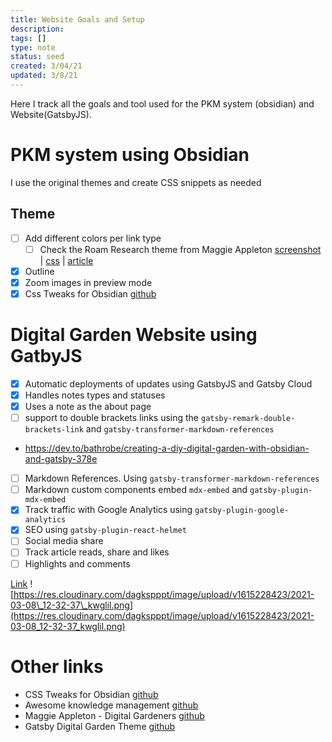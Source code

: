 ```yaml
---
title: Website Goals and Setup
description:
tags: []
type: note
status: seed
created: 3/04/21
updated: 3/8/21
---
```


Here I track all the goals and tool used for the PKM system (obsidian) and Website(GatsbyJS).

# PKM system using Obsidian 

I use the original themes and create CSS snippets as needed

## Theme

- [ ] Add different colors per link type
  - [ ] Check the Roam Research theme from Maggie Appleton [screenshot](https://github.com/theianjones/roam-research-themes/blob/master/images/mappletons_screenshot_1.png) | [css](https://github.com/theianjones/roam-research-themes/blob/master/leyendecker.css) | [article](https://maggieappleton.com/paintingroam)
- [x] Outline
- [x] Zoom images in preview mode 
- [x] Css Tweaks for Obsidian [github](https://github.com/kmaasrud/awesome-obsidian#collapsing-sidebar)

#  Digital Garden Website  using GatbyJS
- [x] Automatic deployments of updates using GatsbyJS and Gatsby Cloud
- [x] Handles notes types and statuses
- [x] Uses a note as the about page
- [ ]  support to double brackets links using the `gatsby-remark-double-brackets-link` and `gatsby-transformer-markdown-references`
  - https://dev.to/bathrobe/creating-a-diy-digital-garden-with-obsidian-and-gatsby-378e
- [ ] Markdown References. Using `gatsby-transformer-markdown-references`
- [ ] Markdown custom components embed `mdx-embed` and `gatsby-plugin-mdx-embed`
- [X] Track traffic with Google Analytics using `gatsby-plugin-google-analytics`
- [x] SEO using `gatsby-plugin-react-helmet`
- [ ] Social media share
- [ ] Track article reads, share and likes
- [ ] Highlights and comments

[Link](https://tomcritchlow.com/2019/02/17/building-digital-garden/) 
![https://res.cloudinary.com/dagkspppt/image/upload/v1615228423/2021-03-08\_12-32-37\_kwglil.png](https://res.cloudinary.com/dagkspppt/image/upload/v1615228423/2021-03-08_12-32-37_kwglil.png)

# Other links

- CSS Tweaks for Obsidian [github](https://github.com/kmaasrud/awesome-obsidian#collapsing-sidebar)
- Awesome knowledge management [github](https://github.com/brettkromkamp/awesome-knowledge-management)
- Maggie Appleton - Digital Gardeners [github](https://github.com/MaggieAppleton/digital-gardeners)
- Gatsby Digital Garden Theme [github](https://github.com/mathieudutour/gatsby-digital-garden/)